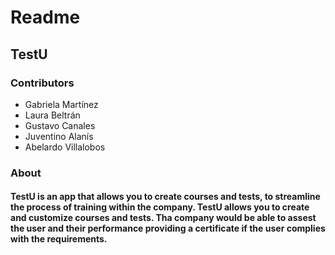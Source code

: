 # Readme
## TestU

### **Contributors**


- Gabriela Martínez
- Laura Beltrán
- Gustavo Canales
- Juventino Alanís
- Abelardo Villalobos

### **About**
#### TestU is an app that allows you to create courses and tests, to streamline the process of training within the company. TestU allows you to create and customize courses and tests. Tha company would be able to assest the user and their performance providing a certificate if the user complies with the requirements.
